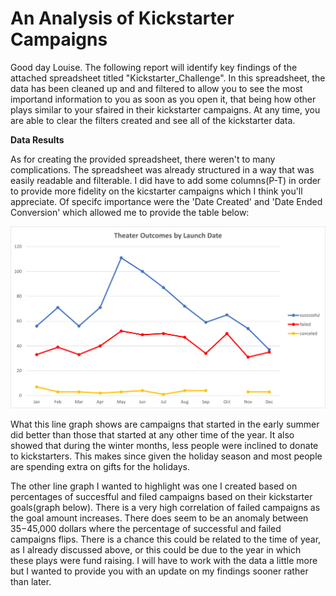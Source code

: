 # An Analysis of Kickstarter Campaigns

Good day Louise.  The following report will identify key findings of the attached spreadsheet titled "Kickstarter_Challenge".  In this spreadsheet, the data has been cleaned up and and filtered to allow you to see the most importand information to you as soon as you open it, that being how other plays similar to your sfaired in their kickstarter campaigns.  At any time, you are able to clear the filters created and see all of the kickstarter data.

**Data Results**

As for creating the provided spreadsheet, there weren't to many complications.  The spreadsheet was already structured in a way that was easily readable and filterable.  I did have to add some columns(P-T) in order to provide more fidelity on the kicstarter campaigns which I think you'll appreciate.  Of specifc importance were the 'Date Created' and 'Date Ended Conversion' which allowed me to provide the table below:


![Launch Date Outcomes](/Resources/Theater_Outcomes_vs_Launch.png)

What this line graph shows are campaigns that started in the early summer did better than those that started at any other time of the year.  It also showed that during the winter months, less people were inclined to donate to kickstarters.  This makes since given the holiday season and most people are spending extra on gifts for the holidays.

The other line graph I wanted to highlight was one I created based on percentages of succesfful and filed campaigns based on their kickstarter goals(graph below).  There is a very high correlation of failed campaigns as the goal amount increases.  There does seem to be an anomaly between $35-$45,000 dollars where the percentage of successful and failed campaigns flips.  There is a chance this could be related to the time of year, as I already discussed above, or this could be due to the year in which these plays were fund raising.  I will have to work with the data a little more but I wanted to provide you with an update on my findings sooner rather than later.


